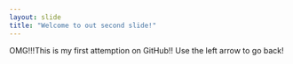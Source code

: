 ```yaml
---
layout: slide
title: "Welcome to out second slide!"
---
```

OMG!!!This is my first attemption on GitHub!!
Use the left arrow to go back!
